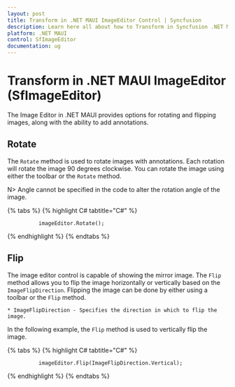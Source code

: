 ```yaml
---
layout: post
title: Transform in .NET MAUI ImageEditor Control | Syncfusion
description: Learn here all about how to Transform in Syncfusion .NET MAUI ImageEditor (SfImageEditor) control and more.
platform: .NET MAUI
control: SfImageEditor
documentation: ug
---
```


# Transform in .NET MAUI ImageEditor (SfImageEditor)

The Image Editor in .NET MAUI provides options for rotating and flipping images, along with the ability to add annotations.

## Rotate

The `Rotate` method is used to rotate images with annotations. Each rotation will rotate the image 90 degrees clockwise. You can rotate the image using either the toolbar or the `Rotate` method.

N> Angle cannot be specified in the code to alter the rotation angle of the image.

{% tabs %}
{% highlight C# tabtitle="C#" %}

              imageEditor.Rotate();

{% endhighlight %}
{% endtabs %}

## Flip

The image editor control is capable of showing the mirror image. The `Flip` method allows you to flip the image horizontally or vertically based on the `ImageFlipDirection`. Flipping the image can be done by either using a toolbar or the `Flip` method.

    * ImageFlipDirection - Specifies the direction in which to flip the image.

In the following example, the `Flip` method is used to vertically flip the image.

{% tabs %}
{% highlight C# tabtitle="C#" %}

              imageEditor.Flip(ImageFlipDirection.Vertical);

{% endhighlight %}
{% endtabs %}